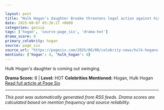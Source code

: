 ```yaml
---

layout: post
title: "Hulk Hogan’s daughter Brooke threatens legal action against his camp: ‘I’m not to be played with’"""
date: 2025-08-07 05:26:27 +0000
categories: gossip
tags: ['hogan', 'source-page_six', 'drama-hot']
drama_score: 8
primary_celebrity: hogan
source: page_six
source_url: "https://pagesix.com/2025/08/06/celebrity-news/hulk-hogans-daughter-brooke-threatens-legal-action-against-his-camp-for-spreading-lies/"""
mentions: {'hogan': 4, 'hulk_hogan': 4}
---
```


Hulk Hogan's daughter is coming out swinging.

**Drama Score:** 8 | **Level:** HOT **Celebrities Mentioned:** Hogan, Hulk Hogan [Read full article at Page Six](https://pagesix.com/2025/08/06/celebrity-news/hulk-hogans-daughter-brooke-threatens-legal-action-against-his-camp-for-spreading-lies/)

---

*This post was automatically generated from RSS feeds. Drama scores are calculated based on mention frequency and source reliability.*